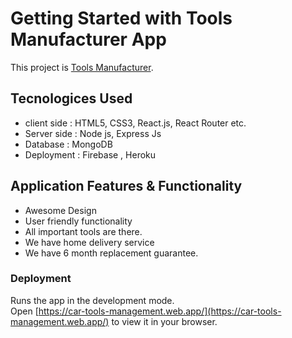 # Getting Started with Tools Manufacturer App

This project is [ Tools Manufacturer](https://car-tools-management.web.app/).

## Tecnologices Used

- client side : HTML5, CSS3, React.js, React Router etc.
- Server side : Node js, Express Js
- Database : MongoDB
- Deployment : Firebase , Heroku

## Application Features & Functionality

- Awesome Design
- User friendly functionality
- All important tools are there.
- We have home delivery service
- We have 6 month replacement guarantee.

### Deployment

Runs the app in the development mode.\
Open [https://car-tools-management.web.app/](https://car-tools-management.web.app/) to view it in your browser.
